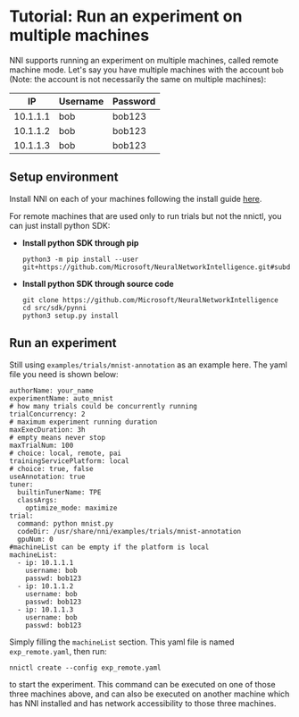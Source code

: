 **Tutorial: Run an experiment on multiple machines**
===
NNI supports running an experiment on multiple machines, called remote machine mode. Let's say you have multiple machines with the account `bob` (Note: the account is not necessarily the same on multiple machines): 

| IP  | Username| Password |
| -------- |---------|-------|
| 10.1.1.1 | bob | bob123    |
| 10.1.1.2 | bob | bob123    |
| 10.1.1.3 | bob | bob123    |

## Setup environment
Install NNI on each of your machines following the install guide [here](GetStarted.md).

For remote machines that are used only to run trials but not the nnictl, you can just install python SDK:

* __Install python SDK through pip__

      python3 -m pip install --user git+https://github.com/Microsoft/NeuralNetworkIntelligence.git#subdirectory=src/sdk/pynni

* __Install python SDK through source code__

      git clone https://github.com/Microsoft/NeuralNetworkIntelligence
      cd src/sdk/pynni
      python3 setup.py install

## Run an experiment
Still using `examples/trials/mnist-annotation` as an example here. The yaml file you need is shown below: 
```
authorName: your_name
experimentName: auto_mnist
# how many trials could be concurrently running
trialConcurrency: 2
# maximum experiment running duration
maxExecDuration: 3h
# empty means never stop
maxTrialNum: 100
# choice: local, remote, pai
trainingServicePlatform: local
# choice: true, false  
useAnnotation: true
tuner:
  builtinTunerName: TPE
  classArgs:
    optimize_mode: maximize
trial:
  command: python mnist.py
  codeDir: /usr/share/nni/examples/trials/mnist-annotation
  gpuNum: 0
#machineList can be empty if the platform is local
machineList:
  - ip: 10.1.1.1
    username: bob
    passwd: bob123
  - ip: 10.1.1.2
    username: bob
    passwd: bob123
  - ip: 10.1.1.3
    username: bob
    passwd: bob123
```
Simply filling the `machineList` section. This yaml file is named `exp_remote.yaml`, then run:
```
nnictl create --config exp_remote.yaml
```
to start the experiment. This command can be executed on one of those three machines above, and can also be executed on another machine which has NNI installed and has network accessibility to those three machines.
